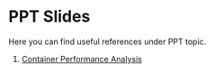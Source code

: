# PPT Slides 

Here you can find useful references under PPT topic.

1. [Container  Performance	 Analysis	](https://www.usenix.org/sites/default/files/conference/protected-files/lisa17_slides_gregg.pdf) 

   ​    

